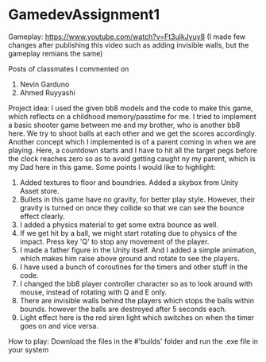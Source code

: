 # GamedevAssignment1

Gameplay: https://www.youtube.com/watch?v=Ft3ulkJvuy8
(I made few changes after publishing this video such as adding invisible walls, but the gameplay remians the same)

 
Posts of classmates I commented on
1. Nevin Garduno
2. Ahmed Ruyyashi


Project idea: I used the given bb8 models and the code to make this game, which reflects on a childhood memory/passtime for me. I tried to implement a basic shooter game between me and my brother, who is another bb8 here. We try to shoot balls at each other and we get the scores accordingly. Another concept which I implemented is of a parent coming in when we are playing. Here, a countdown starts and I have to hit all the target pegs before the clock reaches zero so as to avoid getting caught ny my parent, which is my Dad here in this game. Some points I would like to highlight:

1. Added textures to floor and boundries. Added a skybox from Unity Asset store.
2. Bullets in this game have no gravity, for better play style. However, their gravity is turned on once they collide so that we can see the bounce effect clearly.
3. I added a physics material to get some extra bounce as well.
4. If we get hit by a ball, we might start rotating due to physics of the impact. Press key 'Q' to stop any movement of the player.
5. I made a father figure in the Unity itself. And I added a simple animation, which makes him raise above ground and rotate to see the players.
6. I have used a bunch of coroutines for the timers and other stuff in the code.
7. I changed the bb8 player controller character so as to look around with mouse, instead of rotating with Q and E only.
8. There are invisible walls behind the players which stops the balls within bounds. however the balls are destroyed after 5 seconds each.
9. Light effect here is the red siren light which switches on when the timer goes on and vice versa.

How to play:
Download the files in the #'builds' folder and run the .exe file in your system
